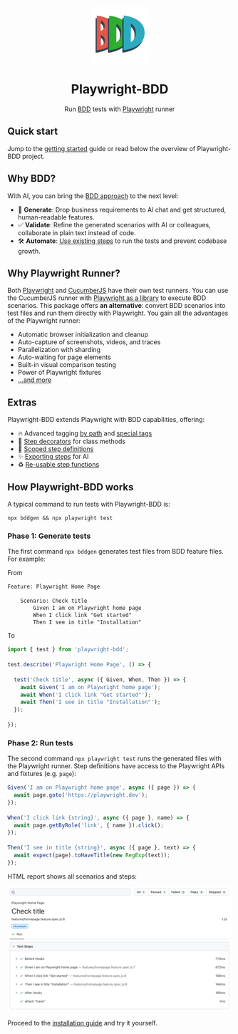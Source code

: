 <!-- this file differs from README.md in project root -->

<div align="center">
  <a href="/">
    <img width="128" alt="Playwright-BDD" src="logo.svg">
  </a>
</div>

<h1 align="center">Playwright-BDD</h1>

<div align="center">

Run [BDD](https://cucumber.io/docs/bdd/) tests with [Playwright](https://playwright.dev/) runner

</div>

## Quick start
Jump to the [getting started](getting-started/index.md) guide or read below the overview of Playwright-BDD project.

<!-- Keep absolute urls to easily update from README.md -->
## Why BDD?
With AI, you can bring the [BDD approach](https://cucumber.io/docs/bdd/) to the next level:

- 🤖 **Generate**: Drop business requirements to AI chat and get structured, human-readable features.
- ✅ **Validate**: Refine the generated scenarios with AI or colleagues, collaborate in plain text instead of code.
- 🛠 **Automate**: [Use existing steps](https://vitalets.github.io/playwright-bdd/#/writing-features/chatgpt) to run the tests and prevent codebase growth.

## Why Playwright Runner?

Both [Playwright](https://playwright.dev/) and [CucumberJS](https://github.com/cucumber/cucumber-js) have their own test runners. You can use the CucumberJS runner with [Playwright as a library](https://playwright.dev/docs/library) to execute BDD scenarios. This package offers **an alternative**: convert BDD scenarios into test files and run them directly with Playwright. You gain all the advantages of the Playwright runner:

- Automatic browser initialization and cleanup
- Auto-capture of screenshots, videos, and traces
- Parallelization with sharding
- Auto-waiting for page elements
- Built-in visual comparison testing
- Power of Playwright fixtures
- [...and more](https://playwright.dev/docs/library#key-differences)

<!-- Keep absolute urls to easily update from README.md -->
## Extras
Playwright-BDD extends Playwright with BDD capabilities, offering:

- 🔥 Advanced tagging [by path](https://vitalets.github.io/playwright-bdd/#/writing-features/tags-from-path) and [special tags](https://vitalets.github.io/playwright-bdd/#/writing-features/special-tags)
- 🎩 [Step decorators](https://vitalets.github.io/playwright-bdd/#/writing-steps/decorators) for class methods  
- 🎯 [Scoped step definitions](https://vitalets.github.io/playwright-bdd/#/writing-steps/scoped)  
- ✨ [Exporting steps](https://vitalets.github.io/playwright-bdd/#/writing-features/chatgpt) for AI  
- ♻️ [Re-usable step functions](https://vitalets.github.io/playwright-bdd/#/writing-steps/reusing-step-fn)  

## How Playwright-BDD works
A typical command to run tests with Playwright-BDD is:
```
npx bddgen && npx playwright test
```

### Phase 1: Generate tests
The first command `npx bddgen` generates test files from BDD feature files. For example:

From
```gherkin
Feature: Playwright Home Page

    Scenario: Check title
        Given I am on Playwright home page
        When I click link "Get started"
        Then I see in title "Installation"
```

To
```js
import { test } from 'playwright-bdd';

test.describe('Playwright Home Page', () => {

  test('Check title', async ({ Given, When, Then }) => {
    await Given('I am on Playwright home page');
    await When('I click link "Get started"');
    await Then('I see in title "Installation"');
  });

});
```

### Phase 2: Run tests
The second command `npx playwright test` runs the generated files with the Playwright runner.
Step definitions have access to the Playwright APIs and fixtures (e.g. `page`):

```js
Given('I am on Playwright home page', async ({ page }) => {
  await page.goto('https://playwright.dev');
});

When('I click link {string}', async ({ page }, name) => {
  await page.getByRole('link', { name }).click();
});

Then('I see in title {string}', async ({ page }, text) => {
  await expect(page).toHaveTitle(new RegExp(text));
});  
```

HTML report shows all scenarios and steps:

![Playwright html report](reporters/_media/pw-html-report.png)

Proceed to the [installation guide](getting-started/installation.md) and try it yourself.